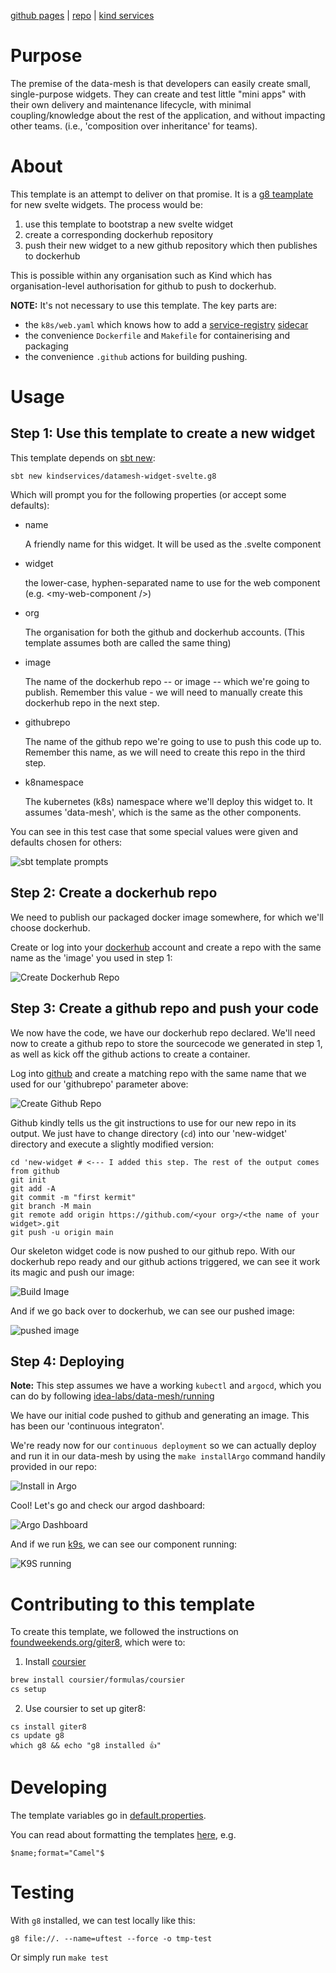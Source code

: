 [github pages](https://kindservices.github.io/datamesh-widget-svelte.g8/) | [repo](https://github.com/kindservices/datamesh-widget-svelte.g8) | [kind services](https://www.kindservices.co.uk)

# Purpose 
The premise of the data-mesh is that developers can easily create small, single-purpose widgets. They can create and test little "mini apps" with their own delivery and maintenance lifecycle, with minimal coupling/knowledge about the rest of the application, and without impacting other teams. (i.e., 'composition over inheritance' for teams).

# About

This template is an attempt to deliver on that promise. It is a [g8 teamplate](https://www.foundweekends.org/giter8/template.html) for new svelte widgets. The process would be:

1) use this template to bootstrap a new svelte widget
2) create a corresponding dockerhub repository
2) push their new widget to a new github repository which then publishes to dockerhub

This is possible within any organisation such as Kind which has organisation-level authorisation for github to push to dockerhub.

**NOTE:** It's not necessary to use this template. The key parts are:
 * the `k8s/web.yaml` which knows how to add a [service-registry](https://github.com/kindservices/datamesh-service-registry) [sidecar](https://medium.com/bb-tutorials-and-thoughts/kubernetes-learn-sidecar-container-pattern-6d8c21f873d)
 * the convenience `Dockerfile` and `Makefile` for containerising and packaging
 * the convenience `.github` actions for building pushing.


# Usage
## Step 1: Use this template to create a new widget
This template depends on [sbt new](https://www.scala-sbt.org/download.html):

```
sbt new kindservices/datamesh-widget-svelte.g8
```

Which will prompt you for the following properties (or accept some defaults):

* name

  A friendly name for this widget. It will be used as the <name>.svelte component

* widget

  the lower-case, hyphen-separated name to use for the web component (e.g. \<my-web-component />)

* org

  The organisation for both the github and dockerhub accounts. (This template assumes both are called the same thing)

* image

  The name of the dockerhub repo -- or image -- which we're going to publish. Remember this value - we will need to manually create this dockerhub repo in the next step.

* githubrepo

  The name of the github repo we're going to use to push this code up to. Remember this name, as we will need to create this repo in the third step.

 * k8namespace

   The kubernetes (k8s) namespace where we'll deploy this widget to. It assumes 'data-mesh', which is the same as the other components.


You can see in this test case that some special values were given and defaults chosen for others:

![sbt template prompts](sbt-prompts.png)


## Step 2: Create a dockerhub repo

We need to publish our packaged docker image somewhere, for which we'll choose dockerhub.

Create or log into your [dockerhub](https://hub.docker.com) account and create a repo with the same name as the 'image' you used in step 1:

![Create Dockerhub Repo](dockerhub-create-repo.png)

## Step 3: Create a github repo and push your code

We now have the code, we have our dockerhub repo declared. We'll need now to create a github repo to store the sourcecode we generated in step 1, as well as kick off the github actions to create a container. 

Log into [github](https://github.com) and create a matching repo with the same name that we used for our 'githubrepo' parameter above:

![Create Github Repo](create-repo.png)

Github kindly tells us the git instructions to use for our new repo in its output. We just have to change directory (`cd`) into our 'new-widget' directory and execute a slightly modified version:
```
cd 'new-widget # <--- I added this step. The rest of the output comes from github
git init
git add -A
git commit -m "first kermit"
git branch -M main
git remote add origin https://github.com/<your org>/<the name of your widget>.git
git push -u origin main
```

Our skeleton widget code is now pushed to our github repo. With our dockerhub repo ready and our github actions triggered, we can see it work its magic and push our image:

![Build Image](./github_action_build.png)

And if we go back over to dockerhub, we can see our pushed image:

![pushed image](./pushed_image.png)

## Step 4: Deploying

**Note:** This step assumes we have a working `kubectl` and `argocd`, which you can do by following [idea-labs/data-mesh/running](https://kindservices.github.io/idea-labs/data-mesh/running.html)


We have our initial code pushed to github and generating an image. This has been our 'continuous integraton'. 

We're ready now for our `continuous deployment` so we can actually deploy and run it in our data-mesh by using the `make installArgo` command handily provided in our repo:

![Install in Argo](./install_argo.png)

Cool! Let's go and check our argod dashboard:

![Argo Dashboard](./argo_dashboard.png)

And if we run [k9s](https://k9scli.io/topics/install/), we can see our component running:

![K9S running](k9s_running.png)


# Contributing to this template
To create this template, we followed the instructions on [foundweekends.org/giter8](https://www.foundweekends.org/giter8/setup.html), which were to:

1. Install [coursier](https://get-coursier.io/docs/cli-installation#macos-brew-based-installation)
```bash
brew install coursier/formulas/coursier
cs setup
```

2. Use coursier to set up giter8:
 ```base
cs install giter8 
cs update g8
which g8 && echo "g8 installed 👍"
```

# Developing

The template variables go in [default.properties](./src/main/g8/default.properties).

You can read about formatting the templates [here](https://www.foundweekends.org/giter8/formatting.html), e.g. 

```
$name;format="Camel"$
```

# Testing

With `g8` installed, we can test locally like this:
```
g8 file://. --name=uftest --force -o tmp-test
```

Or simply run `make test`
